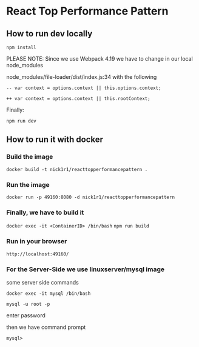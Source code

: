 # React Top Performance Pattern

## How to run dev locally
``npm install``

PLEASE NOTE: Since we use Webpack 4.19 we have to change in our local node_modules

node_modules/file-loader/dist/index.js:34 with the following

``
-- var context = options.context || this.options.context;
``

``
++ var context = options.context || this.rootContext;
``

Finally:

``npm run dev``

## How to run it with docker
### Build the image
``docker build -t nick1r1/reacttopperformancepattern .``
### Run the image
``docker run -p 49160:8080 -d nick1r1/reacttopperformancepattern``
### Finally, we have to build it
``docker exec -it <ContainerID> /bin/bash``
``npm run build``
### Run in your browser
``http://localhost:49160/``

### For the Server-Side we use **linuxserver/mysql** image
some server side commands

``docker exec -it mysql /bin/bash``

``mysql -u root -p ``

enter password 

then we have command prompt 

``mysql>``               